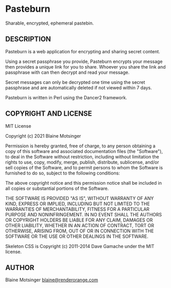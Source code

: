 # Pasteburn

Sharable, encrypted, ephemeral pastebin.

## DESCRIPTION

Pasteburn is a web application for encrypting and sharing secret content.

Using a secret passphrase you provide, Pasteburn encrypts your message then provides a unique link for you to share. Whoever you share the link and passphrase with can then decrypt and read your message.

Secret messages can only be decrypted one time using the secret passphrase and are automatically deleted if not viewed within 7 days.

Pasteburn is written in Perl using the Dancer2 framework.

## COPYRIGHT AND LICENSE

MIT License

Copyright (c) 2021 Blaine Motsinger

Permission is hereby granted, free of charge, to any person obtaining a
copy of this software and associated documentation files (the
"Software"), to deal in the Software without restriction, including
without limitation the rights to use, copy, modify, merge, publish,
distribute, sublicense, and/or sell copies of the Software, and to
permit persons to whom the Software is furnished to do so, subject to
the following conditions:

The above copyright notice and this permission notice shall be included
in all copies or substantial portions of the Software.

THE SOFTWARE IS PROVIDED "AS IS", WITHOUT WARRANTY OF ANY KIND, EXPRESS
OR IMPLIED, INCLUDING BUT NOT LIMITED TO THE WARRANTIES OF
MERCHANTABILITY, FITNESS FOR A PARTICULAR PURPOSE AND NONINFRINGEMENT.
IN NO EVENT SHALL THE AUTHORS OR COPYRIGHT HOLDERS BE LIABLE FOR ANY
CLAIM, DAMAGES OR OTHER LIABILITY, WHETHER IN AN ACTION OF CONTRACT,
TORT OR OTHERWISE, ARISING FROM, OUT OF OR IN CONNECTION WITH THE
SOFTWARE OR THE USE OR OTHER DEALINGS IN THE SOFTWARE.

Skeleton CSS is Copyright (c) 2011-2014 Dave Gamache under the MIT
license.

## AUTHOR

Blaine Motsinger <blaine@renderorange.com>
